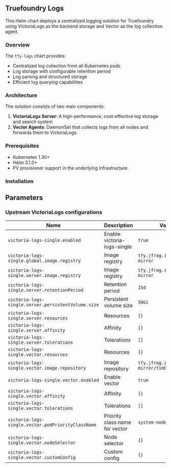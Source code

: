 ## Truefoundry Logs 
This Helm chart deploys a centralized logging solution for Truefoundry using VictoriaLogs as the backend storage and Vector as the log collection agent.

### Overview

The `tfy-logs` chart provides:

- Centralized log collection from all Kubernetes pods
- Log storage with configurable retention period
- Log parsing and structured storage
- Efficient log querying capabilities

### Architecture

The solution consists of two main components:

1. **VictoriaLogs Server**: A high-performance, cost-effective log storage and search system
2. **Vector Agents**: DaemonSet that collects logs from all nodes and forwards them to VictoriaLogs

### Prerequisites

- Kubernetes 1.30+
- Helm 3.1.0+
- PV provisioner support in the underlying infrastructure

### Installation

## Parameters

### Upstream VictoriaLogs configurations

| Name                                                | Description                    | Value                                     |
| --------------------------------------------------- | ------------------------------ | ----------------------------------------- |
| `victoria-logs-single.enabled`                      | Enable victoria-logs-single    | `true`                                    |
| `victoria-logs-single.global.image.registry`        | Image registry                 | `tfy.jfrog.io/tfy-mirror`                 |
| `victoria-logs-single.server.image.registry`        | Image registry                 | `tfy.jfrog.io/tfy-mirror`                 |
| `victoria-logs-single.server.retentionPeriod`       | Retention period               | `15d`                                     |
| `victoria-logs-single.server.persistentVolume.size` | Persistent volume size         | `50Gi`                                    |
| `victoria-logs-single.server.resources`             | Resources                      | `{}`                                      |
| `victoria-logs-single.server.affinity`              | Affinity                       | `{}`                                      |
| `victoria-logs-single.server.tolerations`           | Tolerations                    | `[]`                                      |
| `victoria-logs-single.vector.resources`             | Resources                      | `{}`                                      |
| `victoria-logs-single.vector.image.repository`      | Image repository               | `tfy.jfrog.io/tfy-mirror/timberio/vector` |
| `victoria-logs-single.vector.enabled`               | Enable vector                  | `true`                                    |
| `victoria-logs-single.vector.affinity`              | Affinity                       | `{}`                                      |
| `victoria-logs-single.vector.tolerations`           | Tolerations                    | `[]`                                      |
| `victoria-logs-single.vector.podPriorityClassName`  | Priority class name for vector | `system-node-critical`                    |
| `victoria-logs-single.vector.nodeSelector`          | Node selector                  | `{}`                                      |
| `victoria-logs-single.vector.customConfig`          | Custom config                  | `{}`                                      |
